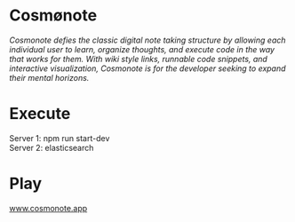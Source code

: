 # Cosmønote

_Cosmonote defies the classic digital note taking structure by allowing each individual user to learn, organize thoughts, and execute code in the way that works for them. With  wiki style links, runnable code snippets, and interactive visualization, Cosmonote is for the developer seeking to expand their mental horizons._

# Execute

Server 1: npm run start-dev <br />
Server 2: elasticsearch

# Play

www.cosmonote.app
